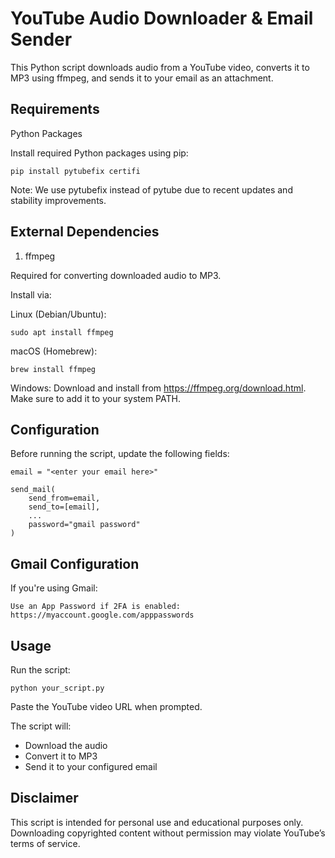 # **YouTube Audio Downloader & Email Sender**

This Python script downloads audio from a YouTube video, converts it to MP3 using ffmpeg, and sends it to your email as an attachment.
## Requirements
Python Packages

Install required Python packages using pip:

```
pip install pytubefix certifi
```

Note: We use pytubefix instead of pytube due to recent updates and stability improvements.

## External Dependencies
1. ffmpeg

Required for converting downloaded audio to MP3.

Install via:

Linux (Debian/Ubuntu):

```
sudo apt install ffmpeg
```

macOS (Homebrew):

```
brew install ffmpeg
```

Windows: Download and install from https://ffmpeg.org/download.html. Make sure to add it to your system PATH.

## Configuration

Before running the script, update the following fields:

```
email = "<enter your email here>"

send_mail(
    send_from=email,
    send_to=[email],
    ...
    password="gmail password"
)
```

## Gmail Configuration

If you're using Gmail:

```
Use an App Password if 2FA is enabled:
https://myaccount.google.com/apppasswords
```

## Usage

Run the script:

    python your_script.py

Paste the YouTube video URL when prompted.

The script will:
- Download the audio
- Convert it to MP3
- Send it to your configured email

## Disclaimer

This script is intended for personal use and educational purposes only. Downloading copyrighted content without permission may violate YouTube’s terms of service.
